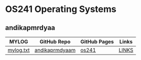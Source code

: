 # OS241 Operating Systems

## andikapmrdyaa

| MYLOG                      | GitHub Repo                                              | GitHub Pages                                    | Links           |
| -------------------------- | -------------------------------------------------------- | ----------------------------------------------- | --------------- |
| [mylog.txt](TXT/mylog.txt) | [andikaprmdyaam](https://github.com/andikaprmdyaa/os241) | [os241](https://andikaprmdyaa.github.io/os241/) | [LINKS](LINKS/) |
